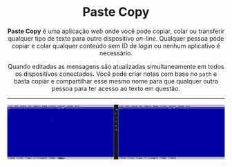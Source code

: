 <center> <h1> Paste Copy </h1></center>

<center>
<b>Paste Copy</b> é uma aplicação <i>web</i> onde você pode copiar, colar ou transferir qualquer tipo de texto para outro dispositivo <i>on-line</i>. Qualquer pessoa pode copiar e colar qualquer conteúdo sem ID de <i>login</i> ou nenhum aplicativo é necessário.
</center>

<p></p>

<center>
Quando editadas as mensagens são atualizadas simultaneamente em todos os dispositivos conectados. Você pode criar notas com base no <code>path</code> e basta copiar e compartilhar esse mesmo nome para que qualquer outra pessoa para ter acesso ao texto em questão.
</center>

<hr>

![preview](./.assets/paste-copy-preview.gif)

